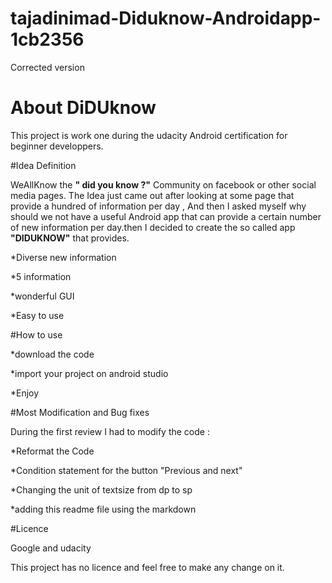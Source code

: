 # tajadinimad-Diduknow-Androidapp-1cb2356
Corrected version 

# About DiDUknow

This project is work one during the udacity Android certification for beginner developpers.

#Idea Definition 

WeAllKnow the **" did you know ?"** Community on facebook or other social media pages. The Idea just came out after looking at some page that provide a hundred of information per day , And then I asked myself why should we not have a useful Android app that can provide a certain number of new information per day.then I decided to create the so called app **"DIDUKNOW"** that provides.

*Diverse new information

*5 information 

*wonderful GUI

*Easy to use 

#How to use 

*download the code 

*import your project on android studio

*Enjoy

#Most Modification and Bug fixes

During the first review I had to modify the code : 

*Reformat the Code 

*Condition statement for the button "Previous and next"

*Changing the unit of textsize from dp to sp 

*adding this readme file using the markdown 

#Licence 

Google and udacity

This project has no licence and feel free to make any change on it.








